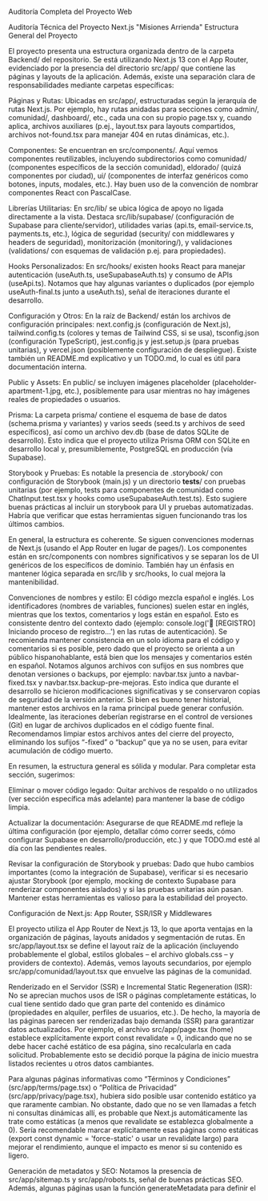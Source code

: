 Auditoría Completa del Proyecto Web

Auditoría Técnica del Proyecto Next.js "Misiones Arrienda"
Estructura General del Proyecto

El proyecto presenta una estructura organizada dentro de la carpeta Backend/ del repositorio. Se está utilizando Next.js 13 con el App Router, evidenciado por la presencia del directorio src/app/ que contiene las páginas y layouts de la aplicación. Además, existe una separación clara de responsabilidades mediante carpetas específicas:

Páginas y Rutas: Ubicadas en src/app/, estructuradas según la jerarquía de rutas Next.js. Por ejemplo, hay rutas anidadas para secciones como admin/, comunidad/, dashboard/, etc., cada una con su propio page.tsx y, cuando aplica, archivos auxiliares (p.ej., layout.tsx para layouts compartidos, archivos not-found.tsx para manejar 404 en rutas dinámicas, etc.).

Componentes: Se encuentran en src/components/. Aquí vemos componentes reutilizables, incluyendo subdirectorios como comunidad/ (componentes específicos de la sección comunidad), eldorado/ (quizá componentes por ciudad), ui/ (componentes de interfaz genéricos como botones, inputs, modales, etc.). Hay buen uso de la convención de nombrar componentes React con PascalCase.

Librerías Utilitarias: En src/lib/ se ubica lógica de apoyo no ligada directamente a la vista. Destaca src/lib/supabase/ (configuración de Supabase para cliente/servidor), utilidades varias (api.ts, email-service.ts, payments.ts, etc.), lógica de seguridad (security/ con middlewares y headers de seguridad), monitorización (monitoring/), y validaciones (validations/ con esquemas de validación p.ej. para propiedades).

Hooks Personalizados: En src/hooks/ existen hooks React para manejar autenticación (useAuth.ts, useSupabaseAuth.ts) y consumo de APIs (useApi.ts). Notamos que hay algunas variantes o duplicados (por ejemplo useAuth-final.ts junto a useAuth.ts), señal de iteraciones durante el desarrollo.

Configuración y Otros: En la raíz de Backend/ están los archivos de configuración principales: next.config.js (configuración de Next.js), tailwind.config.ts (colores y temas de Tailwind CSS, si se usa), tsconfig.json (configuración TypeScript), jest.config.js y jest.setup.js (para pruebas unitarias), y vercel.json (posiblemente configuración de despliegue). Existe también un README.md explicativo y un TODO.md, lo cual es útil para documentación interna.

Public y Assets: En public/ se incluyen imágenes placeholder (placeholder-apartment-1.jpg, etc.), posiblemente para usar mientras no hay imágenes reales de propiedades o usuarios.

Prisma: La carpeta prisma/ contiene el esquema de base de datos (schema.prisma y variantes) y varios seeds (seed.ts y archivos de seed específicos), así como un archivo dev.db (base de datos SQLite de desarrollo). Esto indica que el proyecto utiliza Prisma ORM con SQLite en desarrollo local y, presumiblemente, PostgreSQL en producción (vía Supabase).

Storybook y Pruebas: Es notable la presencia de .storybook/ con configuración de Storybook (main.js) y un directorio __tests__/ con pruebas unitarias (por ejemplo, tests para componentes de comunidad como ChatInput.test.tsx y hooks como useSupabaseAuth.test.ts). Esto sugiere buenas prácticas al incluir un storybook para UI y pruebas automatizadas. Habría que verificar que estas herramientas siguen funcionando tras los últimos cambios.

En general, la estructura es coherente. Se siguen convenciones modernas de Next.js (usando el App Router en lugar de pages/). Los componentes están en src/components con nombres significativos y se separan los de UI genéricos de los específicos de dominio. También hay un énfasis en mantener lógica separada en src/lib y src/hooks, lo cual mejora la mantenibilidad.

 

Convenciones de nombres y estilo: El código mezcla español e inglés. Los identificadores (nombres de variables, funciones) suelen estar en inglés, mientras que los textos, comentarios y logs están en español. Esto es consistente dentro del contexto dado (ejemplo: console.log('🚀 [REGISTRO] Iniciando proceso de registro...') en las rutas de autenticación). Se recomienda mantener consistencia en un solo idioma para el código y comentarios si es posible, pero dado que el proyecto se orienta a un público hispanohablante, está bien que los mensajes y comentarios estén en español.
Notamos algunos archivos con sufijos en sus nombres que denotan versiones o backups, por ejemplo: navbar.tsx junto a navbar-fixed.tsx y navbar.tsx.backup-pre-mejoras. Esto indica que durante el desarrollo se hicieron modificaciones significativas y se conservaron copias de seguridad de la versión anterior. Si bien es bueno tener historial, mantener estos archivos en la rama principal puede generar confusión. Idealmente, las iteraciones deberían registrarse en el control de versiones (Git) en lugar de archivos duplicados en el código fuente final. Recomendamos limpiar estos archivos antes del cierre del proyecto, eliminando los sufijos “-fixed” o “backup” que ya no se usen, para evitar acumulación de código muerto.

 

En resumen, la estructura general es sólida y modular. Para completar esta sección, sugerimos:

Eliminar o mover código legado: Quitar archivos de respaldo o no utilizados (ver sección específica más adelante) para mantener la base de código limpia.

Actualizar la documentación: Asegurarse de que README.md refleje la última configuración (por ejemplo, detallar cómo correr seeds, cómo configurar Supabase en desarrollo/producción, etc.) y que TODO.md esté al día con las pendientes reales.

Revisar la configuración de Storybook y pruebas: Dado que hubo cambios importantes (como la integración de Supabase), verificar si es necesario ajustar Storybook (por ejemplo, mocking de contexto Supabase para renderizar componentes aislados) y si las pruebas unitarias aún pasan. Mantener estas herramientas es valioso para la estabilidad del proyecto.

Configuración de Next.js: App Router, SSR/ISR y Middlewares

El proyecto utiliza el App Router de Next.js 13, lo que aporta ventajas en la organización de páginas, layouts anidados y segmentación de rutas. En src/app/layout.tsx se define el layout raíz de la aplicación (incluyendo probablemente el <head> global, estilos globales – el archivo globals.css – y providers de contexto). Además, vemos layouts secundarios, por ejemplo src/app/comunidad/layout.tsx que envuelve las páginas de la comunidad.

 

Renderizado en el Servidor (SSR) e Incremental Static Regeneration (ISR): No se aprecian muchos usos de ISR o páginas completamente estáticas, lo cual tiene sentido dado que gran parte del contenido es dinámico (propiedades en alquiler, perfiles de usuarios, etc.). De hecho, la mayoría de las páginas parecen ser renderizadas bajo demanda (SSR) para garantizar datos actualizados. Por ejemplo, el archivo src/app/page.tsx (home) establece explícitamente export const revalidate = 0, indicando que no se debe hacer caché estático de esa página, sino recalcularla en cada solicitud. Probablemente esto se decidió porque la página de inicio muestra listados recientes u otros datos cambiantes.

 

Para algunas páginas informativas como “Términos y Condiciones” (src/app/terms/page.tsx) o “Política de Privacidad” (src/app/privacy/page.tsx), hubiera sido posible usar contenido estático ya que raramente cambian. No obstante, dado que no se ven llamadas a fetch ni consultas dinámicas allí, es probable que Next.js automáticamente las trate como estáticas (a menos que revalidate se establezca globalmente a 0). Sería recomendable marcar explícitamente esas páginas como estáticas (export const dynamic = 'force-static' o usar un revalidate largo) para mejorar el rendimiento, aunque el impacto es menor si su contenido es ligero.

 

Generación de metadatos y SEO: Notamos la presencia de src/app/sitemap.ts y src/app/robots.ts, señal de buenas prácticas SEO. Además, algunas páginas usan la función generateMetadata para definir el <title> y <meta description> dinámicamente en base a datos. Por ejemplo, en la página de perfil de comunidad (src/app/comunidad/[id]/page.tsx) se llama a una función asíncrona que obtiene datos del perfil y luego compone un título con el nombre del usuario. Esto es positivo para SEO y experiencia del usuario. Solo asegurarse de manejar el caso donde los datos no existen (lo cual ya parece implementado con notFound() si el perfil no se halla, evitando un título incorrecto).

 

Middleware global: Existe un archivo src/middleware.ts configurado, lo que indica que Next.js está utilizando un Edge Middleware que corre en cada request. En este caso, por el código inspeccionado, este middleware se encarga principalmente de gestionar la sesión de Supabase y proteger rutas privadas. En pseudocódigo, realiza algo similar a:

const supabase = createServerClient(..., { cookies: ... });
const { data: { session } } = await supabase.auth.getSession();
if (no session && ruta protegida) {
    return NextResponse.redirect('/login');
}


y luego continúa la petición. La configuración de matcher en este middleware incluye todas las rutas excepto archivos estáticos, imágenes y favicon (así se aplica prácticamente a todas las páginas y API). Sin embargo, aquí se detectó un posible error: la lógica para determinar rutas públicas vs. protegidas incluye un array con '/' (slash raíz) como excepción, pero está usando pathname.startsWith(route). Dado que todas las rutas comienzan con '/', esta condición hace que isProtectedRoute sea siempre false, es decir, la protección no se aplicaría correctamente. Seguramente la intención era permitir el acceso sin autenticar a la página de inicio '/', a /login y /register, y bloquear otras rutas si no hay sesión. Se recomienda corregir esa sección, por ejemplo:

Remover '/' de la lista de excepciones y manejar la raíz aparte, o

Usar comparación exacta para '/' (p.ej. if(pathname === '/') trátalo como público),

O definir las rutas realmente públicas (quizás la página de propiedades también debería ser pública).

Actualmente, con el código tal cual, el middleware no estaría redirigiendo a login cuando debería. Esto es crítico de solucionar para que la seguridad funcione: sin sesión, no se debería poder acceder al dashboard, perfil, etc.

 

Por lo demás, el middleware de autenticación utiliza la integración oficial de Supabase para Next (utilizando createServerClient de @supabase/ssr) con manejo de cookies de acceso/refresh. Esto es bueno, ya que permite que las solicitudes SSR y las API routes conozcan el usuario autenticado a través de la cookie sb-access-token sin exponer tokens en el cliente.

 

Headers de seguridad y otras middlewares: Observamos en src/lib/security/ utilidades para cabeceras de seguridad (security-headers.ts), un posible rate limiter y un logger de auditoría de requests. Sin embargo, no vimos que esas funciones se integren en el middleware global actual. Podría ser parte de plan futuro añadir, por ejemplo, ciertas HTTP headers (CSP, X-Frame-Options, etc.) universalmente. Recomendamos evaluar su inclusión para fortalecer la seguridad en producción. Actualmente, Next.js por defecto ya envía algunas cabeceras seguras, pero personalizarlas podría mejorar (por ejemplo, asegurarse de habilitar Strict-Transport-Security, Content Security Policy apropiada, etc., si no se hace ya).

 

En resumen sobre Next.js:

La configuración NextConfig en next.config.js se ve mínima, principalmente definiendo los dominios permitidos para imágenes externas (Unsplash, placeholder.com y localhost para dev). Si en producción se servirán imágenes desde Supabase Storage u otro dominio, habrá que añadirlos ahí.

No se ven flags experimentales activados ni nada fuera de lo común en NextConfig.

El uso del App Router está bien encaminado, pero se debe pulir la lógica de protección de rutas en el middleware.

Aprovechar ISR para contenidos realmente estáticos podría ser una optimización menor, pero entendemos que la mayoría de páginas requieren SSR dado que dependen de datos de usuario o constantemente cambiantes.

Integración con Supabase (Cliente, Autenticación, RLS, Storage, Queries)

La integración con Supabase es uno de los aspectos centrales de este proyecto. En el código se aprecia un esfuerzo por utilizar las herramientas oficiales de Supabase para Next.js, logrando así autenticación, consultas y evenutos en tiempo real de forma relativamente sencilla. Veamos los puntos clave:

Configuración de Supabase: En src/lib/supabase/ existen módulos separados para configurar el cliente en distintos entornos:

browser.ts define createClient() usando createBrowserClient de @supabase/ssr. Este es el cliente que se usará en el navegador (por componentes cliente, hooks, etc.) y toma las claves públicas (NEXT_PUBLIC_SUPABASE_URL y ANON_KEY). Está configurado con persistSession: true y autoRefreshToken: true, lo que significa que en el navegador la sesión del usuario se almacenará (probablemente en localStorage) y se refrescará automáticamente el token de ser necesario. También se habilita detectSessionInUrl: true (importante para manejar el callback de OAuth o enlaces mágicos) y se agrega un header 'X-Client-Info': 'misiones-arrienda-web' para identificar las peticiones desde esta app.

server.ts define createServerSupabase() usando createServerClient de @supabase/ssr y la API de Next cookies(). Esto vincula la cookie de Supabase (sb-access-token y sb-refresh-token) con las peticiones del servidor, de modo que las acciones SSR o en API routes conozcan el usuario logueado vía esas cookies. Este patrón es exactamente el recomendado por Supabase para Next 13 App Router, y evita tener que pasar tokens manualmente al servidor.

También existen archivos supabaseClient.ts y supabaseServer.ts (directamente bajo src/lib/), los cuales parecen ser iteraciones anteriores de esta configuración. Por ejemplo, supabaseClient.ts simplemente hace createClient(url, anonKey) (sin contexto SSR) y está marcado con "use client". Esto sugiere que inicialmente se usaba ese approach más básico para el cliente en React, pero ahora con la incorporación de @supabase/ssr es probable que supabaseClient.ts quede obsoleto. De hecho, convendría eliminarlo para no confundir (y asegurarse de que todas las importaciones apunten al nuevo método). Similar con supabaseServer.ts, que hace algo parecido a createServerSupabase pero con una implementación ligeramente diferente (posiblemente pre actualizaciones del SDK SSR).

Sugerencia: Asegurar que en todo el código se utiliza de forma consistente la nueva forma (importar desde '@/lib/supabase/browser' o '@/lib/supabase/server') y no quedan referencias a los módulos viejos. Un grep rápido mostró que en algunos archivos aún se hace import { createClient } from '@/lib/supabase/server' esperando obtener el cliente servidor. Podría ser necesario ajustar esas importaciones según cómo se exportan las funciones nuevas (por ejemplo, exportar createServerSupabase también con el nombre createClient para compatibilidad).

Autenticación de Usuarios: La app implementa registro, login y verificación de usuarios utilizando Supabase Auth:

En /api/auth/register vemos que hay varias implementaciones guardadas. La versión final parece ser route.ts o route-supabase-fixed.ts. En esta última se realiza:

Validación de campos (nombre, email, teléfono, etc. con mensajes claros en español ante errores de formato o faltantes).

Uso de la Service Role key de Supabase (SUPABASE_SERVICE_ROLE_KEY, almacenada en variable de entorno sólo en servidor) para inicializar un cliente admin: createClient(supabaseUrl, supabaseServiceKey). Con este cliente de alto nivel:

Se llama a supabase.auth.admin.createUser({...}) proporcionando email, password y algunos user_metadata (nombre, teléfono, tipo de usuario, etc.). Esto crea el usuario directamente en el sistema de autenticación de Supabase. Para desarrollo, están pasando email_confirm: true (lo que auto-confirma el correo del usuario recién creado). En producción, probablemente quieran que Supabase envíe un correo de confirmación o verificar el flujo de confirmación manualmente. Nota: Auto-confirmar facilita las pruebas pero para producción debería considerarse desactivar y obligar la verificación de email por seguridad.

Si la creación del usuario auth es exitosa, obtienen el user.id generado (un UUID de Supabase).

Luego, insertan un registro en la tabla pública users con los datos del perfil del usuario (name, email, phone, ...). Aquí usan nuevamente el cliente admin (bypass de RLS) para hacer supabase.from('users').insert([...]).single(). Al insertar, incluyen campos como user_type, company_name, etc., adaptando según si es inmobiliaria o dueño directo. Esta tabla users es su tabla de perfil extendido, distinta de la tabla interna de Supabase Auth. Más adelante analizaremos la relación entre ambas.

Finalmente, devuelve la respuesta apropiada. Si hubo algún error en cualquiera de los pasos, responden con mensajes JSON descriptivos y el status HTTP adecuado (400 para validaciones, 500 si falla la DB, etc.). Tienen una función handleApiError centralizada (en route.ts principal de register) para formatear errores comunes, por ejemplo, detectan 'permission denied' para sugerir que las políticas RLS pueden no estar bien configuradas. Esto es muy útil para depuración, aunque esos detalles quizás no deberían propagarse al cliente final en producción (son más bien mensajes para el desarrollador). En cualquier caso, denota que consideraron las RLS: un error "permission denied" normalmente ocurre si la tabla tiene Row Level Security activo y no se ha autorizado la acción para el usuario o incluso para el Service Role (lo cual podría ser por falta de la claim adecuada, etc.).

Para login, en /api/auth/login, esperamos una lógica inversa: probablemente use supabase.auth.signInWithPassword u obtenga un JWT. Dado que el cliente web también podría manejar login via la librería de Supabase (hay un hook useSupabaseAuth), es posible que hayan optado por hacer login directamente en el cliente y no a través de una API route. Habría que confirmar: la presencia de useAuth hook sugiere que al montar la app en el cliente ya se ocupa de mantener la sesión, pero ¿dónde ocurre el login? Es posible que la página de login (src/app/login/page.tsx) use un formulario que llame a supabaseClient.auth.signInWithPassword({ email, password }) directamente. Si no, buscar /api/auth/login/route.ts muestra que existe dicha ruta, que muy posiblemente tome email/password del request y use supabase.auth.signInWithPassword del lado servidor (aunque eso devuelve un token que habría que mandar al cliente… por simplicidad probablemente se hace en client). Recomendación: unificar la forma de login; usar la estrategia de Supabase (ya tienen el cookie-based auth implementado, se puede hacer login client-side y la cookie se setea mediante el middleware Next+Supabase, evitando exponer la clave de servicio).

Verificación de correo: Vemos rutas /api/auth/verify y también páginas como /auth/confirm. Esto sugiere que implementaron algún mecanismo para verificar usuarios o confirmar la cuenta. Podría ser para manejo de enlaces mágicos o invitaciones. Si se usó email_confirm: true en dev, tal vez en prod email_confirm será false y Supabase enviará emails de confirmación a través de su sistema. En tal caso, al usuario hacer clic en el enlace de confirmación, Supabase redirige a una URL de callback. La página /auth/callback/route.ts podría manejar eso (posiblemente intercambiando el access_token de la URL por la cookie, usando SupabaseAuthHelpers). Sería bueno probar ese flujo o documentarlo para el cierre del proyecto, asegurando que el dominio de callback esté configurado en Supabase Auth.

Uso de RLS (Row Level Security): Supabase permite restringir qué datos puede ver cada usuario. El proyecto hace uso de RLS en al menos la tabla profiles según el esquema (tras crear la tabla en SQL, hay un ALTER TABLE ... ENABLE RLS). En la migración SQL inicial se notaba referencia a RLS en public.profiles. La tabla users (que parece ser su principal tabla de usuarios) seguramente también tenga RLS activado, dado que están muy conscientes de ello. Es fundamental verificar que las políticas RLS estén correctamente definidas para:

Tabla de users: que un usuario autenticado solo pueda seleccionar su propio registro y quizás actualizar ciertos campos del mismo (avatar, bio, etc.), mientras que otros campos (ej: verified, rating) podrían solo ser modificables por administradores o mediante procesos internos.

Tabla de properties: según la lógica del proyecto, es posible que un usuario autenticado pueda crear propiedades (inserción), pero solo ver todas las que estén en estado AVAILABLE. Conviene una política que permita a cualquier usuario (incluso no autenticado si se quiere listar propiedades públicamente) leer propiedades con status AVAILABLE = true, pero restringir la modificación a propietarios o admins. Dado que en el código, para obtener propiedades usan el cliente supabase con user token (no el service), si RLS impide leer propiedades, caerán al fallback de datos mock. En producción real, queremos que el usuario sí pueda leer propiedades disponibles. Entonces, hay que asegurarse de habilitar esa política (o considerar abrir la lectura de propiedades a anon si no es información sensible).

Otras tablas: favorites, inquiries, comunidad (perfiles de comunidad, mensajes, etc.). Cada una debería tener sus políticas (e.g., cada usuario ve sus favoritos, o en comunidad puede ver perfiles pero no editar otros). Dado que esta es una auditoría técnica, recomendamos elaborar un repaso de las políticas RLS en Supabase como parte de la verificación final. Una mala configuración RLS puede resultar en errores 403 (permission denied) inesperados o, peor, datos expuestos indebidamente.

Consultas de Supabase (lectura y escritura): El proyecto utiliza dos enfoques:

Llamadas desde el servidor (API routes): Muchas funcionalidades (favoritos, propiedades, matches de comunidad, etc.) están implementadas en archivos dentro de src/app/api/*. Por ejemplo, src/app/api/properties/route.ts maneja la creación de una propiedad nueva en el método POST. En este archivo se ve un patrón:

Crea un cliente supabase de servidor: const supabase = createClient(); (importado desde lib/supabase/server).

Intenta ejecutar la inserción en la tabla Property con los datos provistos. Si ocurre un error de permisos (RLS), caerá al catch y retornará error.

Mock Data: Notablemente, en este mismo archivo incluyen un arreglo mockProperties con propiedades de ejemplo y lógica para usar datos falsos si Supabase falla. Esto se implementó para desarrollo, de modo que si no hay conexión o las políticas RLS rechazan la lectura, al menos la aplicación front-end puede mostrar algo (y no crashear). En la respuesta JSON incluyen incluso un campo meta.dataSource indicando si los datos vienen de Supabase o de mock. Antes de producción, estos mocks deben eliminarse o deshabilitarse. En producción querríamos que un fallo en la consulta devuelva un error claro, o implementar un manejo distinto. Mantener datos de ejemplo podría llevar a incongruencias (por ejemplo, mostrar propiedades que en realidad no existen). Los comentarios en el código mismo indican que esto "se puede remover en producción", así que está identificado por el equipo.

Este patrón de fallback se repite en algunas APIs. Recomendación: eliminarlo y en su lugar, manejar errores adecuadamente (quizá mostrar un mensaje "No se pudieron cargar los datos" en la UI, en lugar de datos ficticios).

En cuanto a las consultas de lectura, un ejemplo es la ruta GET de propiedades (/api/properties sin [id]). Allí construyen un query supabase con filtros según query params (ciudad, precio, etc.), contando resultados para paginación. Esto está muy bien, hace uso de la capacidad de filtrado del SDK de Supabase (métodos .eq(), .ilike(), .range() para paginar resultados, etc.). Mientras no haya un error, supabase.from('Property').select('*', {count: 'exact'}) devolverá data y count. Si hay error, se hace console.warn y se pone useSupabase = false para usar los mocks.

Performance: Podría considerarse la opción de mover algunas de estas consultas directamente a componentes servidor (React Server Components) en lugar de hacer fetch al propio API interno. Por ejemplo, en vez de fetch('/api/comunidad/profiles/{id}') dentro de una página, se podría llamar al cliente supabase desde el componente servidor y obtener los datos directamente. Esto evitaría la doble pasada (Next SSR llamándose a sí mismo vía HTTP). Sin embargo, hacerlo de la manera actual (vía API routes) también está bien y brinda una separación clara entre la API y la interfaz. Simplemente cabe señalar que hay un ligero costo de rendimiento al auto-consumir la API en SSR. Es una decisión de arquitectura más que un error.

Llamadas desde el cliente (hooks): Existe el hook useSupabaseAuth (y useAuth) que en el cliente obtiene la sesión actual y luego consulta la tabla users para traer los datos completos del perfil. En useSupabaseAuth.ts, después de obtener el session (usuario logueado) vía supabase.auth.getSession(), llaman a fetchUserProfile(session.user.id) el cual hace:

const { data, error } = await supabase.from('users').select(`
     id, name, email, phone, avatar, bio, occupation, age, user_type, company_name, ...
`).eq('id', userId).single();


Esto trae los campos extendidos de la tabla users para el usuario actualmente autenticado. Importante: aquí se asume que la RLS de users permite a este usuario seleccionar su propio registro (por id). Debe existir una política del estilo USING ( id = auth.uid() ) y lo mismo para SELECT. Dado que en el seed los IDs de users fueron generados con cuid(), es probable que al migrar a Supabase, ahora los IDs coincidan con los de auth.users (ya que en el registro usaron el ID devuelto por createUser). De hecho, convendría asegurar que el campo id de users se rellena con el mismo UUID que el de autenticación, para poder hacer coincidir.
A juzgar por la migración SQL, la tabla profiles se relacionaba con auth.users(id). Pero aquí están usando tabla users separada, no profiles. Es posible que la tabla profiles inicial (con avatar_url y full_name) haya sido reemplazada totalmente por la tabla users más completa. En ese caso, la tabla profiles podría ser redundante. Sugerencia: Confirmar qué enfoque se usará:

Opción A: Usar la tabla users (con muchos campos) enlazada manualmente a la auth. En este caso podría eliminar profiles para no duplicar.

Opción B: Usar la tabla profiles enlazada automáticamente (clave foránea a auth.users) y quizá ampliarla con más campos necesarios. En ese caso, la tabla users personalizada no haría falta.
Actualmente parece que optaron por la tabla users personalizada (dado que todo el código se refiere a ella). No hay referencias a profiles en la lógica de aplicación, salvo en utilidades de prueba de conexión. Por tanto, seguramente se eliminará profiles en favor de users. Esto está bien, solo recordar añadir en Supabase una relación o al menos una política RLS adecuada para users.

Storage de Supabase (almacenamiento de archivos): Sorprendentemente, no se encontró uso explícito de Supabase Storage en el código. Para las imágenes de propiedades y los avatares de usuario, la implementación actual las maneja así:

En el formulario de publicar propiedad, el componente <ImageUpload /> convierte las imágenes seleccionadas a Base64 (Data URL) y las almacena en el estado (lista de strings). Luego, al enviar el formulario, esas strings base64 se mandan al backend en el JSON. La propiedad images en el modelo Property está definida como String que contendrá un JSON de URLs (en este caso serían data URIs base64). Esto funciona, pero no es escalable ni eficiente. Incluir imágenes potencialmente grandes en la base de datos aumentará enormemente su tamaño y el tráfico (cada consulta de una propiedad traerá cadenas base64 muy pesadas). Además, los navegadores tienen límites de memoria y rendimiento al manejar strings tan grandes.

Lo ideal sería usar Supabase Storage u otro servicio para almacenar las imágenes y solo guardar las URLs públicas en la base de datos. Supabase Storage permite subir fácilmente desde el frontend con el SDK (requiere configurar las reglas de acceso) o desde el backend con la service key. Una estrategia conveniente: al crear una propiedad, subir las imágenes a un bucket (p.ej. properties/{propertyId}/{imagenN}.png) y guardar esas URLs (o paths) en la tabla. Esto podría hacerse en la API route de creación de propiedad (recibiendo las base64, decodificando y subiendo) o mejor aún, directamente desde el cliente antes de enviar (para no saturar la API). Dado el tiempo, quizá quedó pendiente implementar esto. Recomendación prioritaria: Integrar Supabase Storage para fotos de propiedades (y también para avatar de perfil si se permitirá cambiarlo en el futuro), reemplazando el uso de base64. Esto mejorará rendimiento y consumo.

Mientras tanto, si se mantiene el enfoque actual para una primera versión, al menos limitar estrictamente el tamaño y número de imágenes es importante. Ya lo hacen: maxImages depende del plan (3 para básico, hasta 20 para full) y maxSizeMB=5 por imagen. 20 imágenes de ~5MB cada una en base64 podrían ser ~133MB de datos en un solo request, lo cual es muy alto. Es poco probable que un usuario normal suba tanto, pero con un plan full podría intentar muchos. Habría que evaluar reducir ese límite o segmentar la subida.

Respecto a avatars de usuario: El modelo User tiene campo avatar (probablemente URL a imagen). No vimos funcionalidad de subida de avatar en la interfaz, así que puede que por ahora se asignen valores por defecto (en seeds hay rutas tipo /users/carlos-mendoza.jpg, quizás imágenes estáticas). Sería bueno permitir que el usuario cargue su avatar. De nuevo, eso implicaría Storage, o en su defecto incorporarlo a ImageUpload. Por consistencia, mejor usar Supabase Storage con un bucket de "avatars".

Funciones Edge de Supabase: Notamos la carpeta supabase/functions/ con dos funciones: process-payment y send-inquiry-email. Esto indica que la aplicación aprovecha Cloud Functions (Functions Edge) de Supabase para lógica del lado del servidor que no corre en Next. Por ejemplo:

process-payment: probablemente se configure como webhook de MercadoPago; al recibir una notificación de pago, esta función actualiza el estado del pago en la base (tabla Payment, Subscription, etc.).

send-inquiry-email: quizás se dispara cuando se crea un Inquiry para enviar un correo al propietario o a quien corresponda.

Es muy bueno ver esta integración, pues descarga trabajo del servidor Next (que quizá corre en Vercel) y lo lleva al entorno serverless de Supabase, optimizado para interactuar con la base de datos de manera muy rápida y segura (tiene la service key por defecto allí). Solo asegurarse de desplegar estas funciones mediante la CLI de Supabase y probar que funcionen como esperado. Para la auditoría, conviene revisar las reglas de llamada: por ejemplo, send-inquiry-email probablemente esté invocada desde un trigger SQL o desde el código (no encontré inmediatamente la llamada, quizás un trigger en la tabla de inquiries la llama). Revisar que tales triggers existan en la base de datos final.

En conclusión sobre Supabase:

Integración global bien lograda: se utiliza el SDK tanto en cliente como servidor adecuadamente, con manejo de sesión unificado. Esto ofrece una experiencia de login consistente (cookies + JWT) y simplifica el uso de RLS.

Autenticación: Se delega a Supabase Auth, lo que brinda robustez (hash seguro de contraseñas, opciones de OAuth si se requiriera en el futuro, etc.). Solo cuidar no duplicar información sensible: actualmente la tabla users tiene un campo password (hashed con bcrypt en los seeds). Si se migró a Supabase Auth, ese campo local ya no se debe usar para validar login. Sería recomendable remover el campo password de la tabla users para evitar confusiones y potencial riesgo (aunque está hash, mantener hashes sin usar no tiene sentido y podría quedar desactualizado respecto a auth).

RLS: Se debe confirmar y probar que cada consulta/operación que se hace con el cliente “regular” (no admin) efectivamente tiene las políticas necesarias. La auditoría de código sugiere que los desarrolladores tenían esto en mente (por los mensajes de error y uso de service key solo cuando es necesario, ej: administración). Un punto débil encontrado es que en la API de administración de usuarios (/api/admin/delete-user por ejemplo), se verifica el token del usuario actual y se obtiene con supabaseClient.auth.getUser(token) para asegurarse que está logueado, pero no se comprueba explícitamente que sea admin. Debería haber algún chequeo de rol/admin. Quizá su idea es que solo los administradores conozcan o puedan acceder a esas rutas, pero sería mejor:

Tener en la tabla de usuarios un campo role o isAdmin, y verificarlo antes de proceder a eliminar u obtener estadísticas confidenciales.

Alternativamente, usar RLS: podrían marcar ciertas filas o tablas solo accesibles a ciertos usuarios (pero para eliminar un usuario, realmente necesitas admin).

Dado que usan la Service Key para las operaciones admin, un usuario malicioso no podría efectuar la eliminación llamando al endpoint sin la cookie válida, pero un usuario común logueado sí podría intentar llamarlo y le funcionaría porque no hay bloqueo lógico. Esto es un riesgo de seguridad: implementar un control de autorización adicional en esas rutas admin es muy necesario.

Storage: Integrarlo es una de las mayores recomendaciones para la fase final, tanto por desempeño como por costo (almacenar imágenes en DB Postgres es más caro y menos eficiente que en storage S3-like de Supabase).

Limpieza de llaves: Asegurarse de que la URL y claves de Supabase en .env sean las de producción al desplegar, y que ninguna clave sensible (Service Role) se filtra al cliente. En el código auditado, la Service Key nunca se usa en el bundle del cliente (solo en server via process.env.SUPABASE_SERVICE_ROLE_KEY, lo cual es correcto). Las claves públicas (URL y anon) se exponen pero eso es intencional (necesarias para el SDK en cliente, y no comprometen la seguridad gracias a RLS). Por lo tanto, la configuración de credenciales se maneja bien.

Esquema de Prisma y Base de Datos (Relación con Supabase)

El proyecto utiliza Prisma ORM para definir y manipular el esquema de base de datos. El uso de Prisma ofrece una forma cómoda de trabajar en desarrollo local (con SQLite) y potencialmente sincronizar con la base de datos de Supabase (PostgreSQL) en producción. Veamos hallazgos y recomendaciones respecto al esquema:

Definición del Esquema: En prisma/schema.prisma se definen numerosos modelos que cubren la lógica de negocio:

Modelos principales: User, Property, Inquiry (consulta de potencial inquilino), Favorite, UserProfile (posiblemente perfil para comunidad), UserReview, RentalHistory, Payment, Subscription, etc. Es un modelo bastante completo para un sistema inmobiliario con funcionalidades adicionales (historial de alquileres, reseñas, pagos y suscripciones para planes).

Varios campos utilizan convenciones similares a Supabase:

IDs de tipo String @id @default(cuid()) (en lugar de UUID nativo). En local con SQLite, cuid() genera un id único. En producción, sin embargo, Supabase asigna su propio UUID para la tabla auth.users. Ahí hay un punto:

En User model definieron id así, pero idealmente en Supabase debería ser UUID default uuid_generate_v4() o similar. Quizás optaron por mantener cuid() para no complicarse y manualmente asignar el UUID devuelto por Supabase Auth (lo cual hicieron en el registro).

Una mejora podría ser cambiar el tipo de id de User a String @id @default(uuid()) @db.Uuid en el esquema Prisma para reflejar que en Postgres es un UUID real. Pero esto solo es posible si se abandona SQLite (pues SQLite no tiene uuid nativo). Esta dualidad SQLite/Postgres dificulta un poco las definiciones.

Dado que planean usar Supabase, sugerimos ya pasar a definir los tipos acorde a Postgres y quizás dejar de usar SQLite para nuevas migraciones (pasar a un entorno de desarrollo conectado a una base de datos Postgres local o la de Supabase directamente con un esquema de prueba).

Mapeo de nombres: Observamos que algunos campos en Prisma se definieron en camelCase pero se mapean a snake_case en la base de datos (mediante @map). Por ejemplo, en el modelo Profile original: full_name String? @map("full_name"). En el modelo User vimos campos como userType, companyName sin @map explícito, lo que significa que en la DB se llamarían exactamente así (con mayúsculas si no se pone quotes, PostgreSQL lo haría lowercase automáticamente, resultando en usertype en minúsculas, lo cual no coincide con la select que hacen en supabase .select('user_type')). Es probable que en alguna migración aplicaran @map pero el archivo schema.prisma no lo muestra. Los desarrolladores crearon varias versiones del schema, posiblemente experimentando con denominaciones alternativas.

Recomendación: Unificar el estilo de nombres de columnas en la base de datos. Lo más estándar en SQL es snake_case minúsculas. Usar @@map para tablas y @map para campos en Prisma puede lograr esto sin cambiar el naming en el modelo. Asegurarse que el modelo User en la base final tenga columnas con nombres esperados: p.ej., user_type, company_name en lugar de Prisma generar userType (que en Postgres se transformaría a usertype all lowercase, rompiendo la convención y complicando queries directas). Dado que en su código sí consultan 'user_type', parece que la tabla resultante tiene ese nombre correcto. Quizás se hizo manualmente o con un migration no reflejado en schema.prisma.

Relaciones con Supabase Auth: La tabla Profile (modelo Profile en Prisma) estaba pensada para extender la info del usuario de Supabase (id igual al de auth.users). De hecho, en la migración SQL se ve:

CREATE TABLE public.profiles (
  id uuid PRIMARY KEY REFERENCES auth.users(id) ON DELETE CASCADE,
  full_name text,
  avatar_url text,
  ...
);
ALTER TABLE public.profiles ENABLE RLS;


Sin embargo, luego definieron modelo User separado con su propio id. Aquí hay un conflicto: ¿Están usando ambas? Posiblemente no:

Si se sigue el nuevo enfoque (tabla users propia), la tabla profiles podría no estarse utilizando. Tal vez la crearon al inicio (inspirados en la documentación de Supabase) pero luego decidieron manejar todo en users para más flexibilidad.

Sugerencia: Eliminar la tabla profiles si no se va a usar, para evitar duplicación. Alternativamente, usar profiles solo para vincular a auth y quitar el id de users (fusionando ambos conceptos). Dado que la lógica ya se implementó con users, probablemente mantener users es más fácil.

En el seed, crean usuarios en la tabla Prisma user (minúscula en código). Esos usuarios seeded no existen en Supabase Auth (porque se insertaron en SQLite dev). Esto está bien para pruebas locales, pero no debe usarse en producción. Habría que re-seed de forma diferente en Supabase: por ejemplo, mediante la función admin de supabase seeding, o manualmente crear usuarios de prueba con correos reales. En la fase de cierre, asegurarse de limpiar la base de datos de desarrollo vs producción.

Migraciones y consistencia: Solo se observó una migración (bootstrap). Es posible que durante el desarrollo tardío se usara prisma db push para ajustar cosas sin generar migraciones, o simplemente se editaron seeds. Antes de cerrar proyecto, es importante:

Revisar que el esquema Prisma esté sincronizado con la base de datos de Supabase. Ejecutar prisma migrate deploy en la base de Supabase con la migración generada podría fallar si difiere de la real. Si la base de Supabase ya tiene tablas creadas manualmente o vía otra fuente, quizás convenga generar una nueva migración que refleje exactamente esos cambios (por ejemplo, la tabla users tal como esté en Supabase).

En el archivo .env.example se provee DATABASE_URL de Supabase. Esto sugiere que eventualmente se planea apuntar Prisma directamente a Supabase. Hacerlo facilitará la consistencia (pudiendo correr seeds o consultas debug directamente). No obstante, hay que tener cuidado: al usar Supabase con Prisma, la tabla auth.users no puede ser manejada por Prisma (ya que es administrada por Supabase Auth). Cualquier modelo Prisma que intente crear o conectar con esa tabla podría ser conflictivo. Por eso, evitar modelar auth.users en Prisma; mejor usar supabase JS para esas operaciones (como ya se hace).

Consistencia de datos: Como se mencionó, actualmente coexisten dos representaciones del usuario: la de Supabase Auth y la de la tabla users propia. Es fundamental mantenerlas sincronizadas:

En registro, lo hacen: crean en auth y luego insertan en users con el mismo ID.

¿Qué pasa al borrar un usuario? Si se elimina de auth.users, idealmente con ON DELETE CASCADE en profiles estaba resuelto. Pero para users, si no hay una foreign key, podrían quedar huérfanos. Sería bueno en Supabase DB definir FOREIGN KEY (id) REFERENCES auth.users (id) ON DELETE CASCADE en users también, para que si se borra un usuario desde el panel de Supabase o vía API admin, su registro en users desaparezca automáticamente. Esto previene inconsistencias.

Operaciones como cambiar email, teléfono, etc.: Si el usuario actualiza su perfil, ¿debería afectar al registro de auth? Supabase Auth solo almacena email, teléfono (si se usa phone login) y contraseña. Si quisieran permitir cambio de email, tendrían que usar supabase.auth.updateUser y actualizar la tabla users. No vi código de actualización de perfil implementado aún, pero al tener /api/users/profile/route.ts es probable que exista para GET y PUT. Revisando por encima, la versión route.ts de /api/users/profile parece manejar tanto obtener el perfil (GET) como actualizarlo (quizá PATCH/PUT). En route-fixed.ts había lógica de mapeo de campos front a back (camelCase a snake_case), indicando que se soporta actualización parcial. Esto está bien, pero recordar sincronizar email si se cambia (posiblemente no permiten cambiar email desde la app, que es lo más sencillo: mantener email como identificador inmutable, a menos que implementen flujo con re-verificación).

Desempeño de consultas: La base de datos tiene índices definidos en varias tablas según el prisma schema (por ejemplo índices en Property por ciudad, precio, tipo, etc., y en Payment por status, etc.). Esto es positivo, ayudará en los filtros. Vale la pena verificar en Supabase (que provee herramientas de análisis) si las consultas frecuentes están usando esos índices apropiadamente. Por ejemplo, filtrar propiedades por ciudad con un ilike %ciudad% no aprovechará índice por cómo funciona ilike con wildcards al inicio; tal vez convenga indexar trigramas o usar full text search para mejorar búsqueda por ciudad, pero eso sería una optimización futura si se requiere.

Datos innecesarios: Como ya se mencionó, el campo User.password en Prisma (y por tanto en la tabla users) quedó obsoleto tras adoptar Supabase Auth. En seeds le ponían un hash dummy, pero en producción no tendrá sentido. Guardar contraseñas en dos sitios distintos podría llevar a confusión o problemas de seguridad. Mejor eliminar ese campo o dejarlo nulo siempre. También, revisar si todos los modelos y campos serán utilizados. Había modelos como PaymentAnalytics, PaymentMethod que quizá aún no se explotan en la lógica de la app (no vimos interfaz para método de pago guardado, por ejemplo). Si no se van a usar en esta fase, no es obligatorio quitarlos, pero conviene asegurar que su presencia no genere migraciones o queries innecesarias. Pueden permanecer para futuro sin problema, solo mantener consistencia.

Resumen y acciones sobre base de datos:

Unificar la fuente de verdad de usuarios (mantener users + Supabase Auth sincronizados).

Limpiar esquemas no usados: seguramente descartar schema-alternative.prisma y schema-inmobiliarias.prisma si no se usan. Parece que esos eran experimentos con SQLite simplificado y se quedaron en el repo. Antes de cerrar, removerlos para evitar confusión.

Aplicar migraciones finales en Supabase para que la estructura coincida con Prisma y viceversa. Hacer pruebas integrales luego de migrar.

Verificar y documentar las políticas RLS en Supabase para cada tabla, ya que Prisma no las maneja y son parte vital de la seguridad.

Remover campo password de la tabla de usuarios en Supabase (o al menos no usarlo nunca) para evitar malas prácticas de seguridad.

Añadir cualquier foreign key o constraint necesaria (p.ej. users.id -> auth.users.id como se mencionó).

Poblar datos iniciales en Supabase (más allá del seed local). Quizá convenga migrar algunos datos de seed (como usuarios de prueba, propiedades de ejemplo) a la instancia de Supabase para demostración, pero teniendo cuidado de no dejar credenciales reales expuestas.

Revisión de Código: Errores Potenciales y Prácticas Inseguras

En este apartado se destacan hallazgos en la base de código que podrían generar errores en tiempo de ejecución o implicar riesgos de seguridad, así como patrones de código que sería beneficioso mejorar.

Middleware de autenticación (bug de protección): Como se mencionó anteriormente, hay una falla lógica en src/middleware.ts que impide que rutas que deberían ser privadas estén realmente protegidas. Esto permitiría que usuarios no autenticados accedan a secciones como el dashboard o perfiles, lo cual contradice la intención. Es un error crítico a resolver. La corrección es pequeña (ajustar la condición de isProtectedRoute) pero fundamental. Después de arreglarlo, conviene probar manualmente: acceder sin login a /dashboard debería redirigir a /login; acceder a /login con sesión activa tal vez se redirige a home (eso podría implementarse también, para mejor UX).

Falta de verificación de rol admin: Las rutas bajo /api/admin/* utilizan la Service Key de Supabase para efectuar acciones privilegiadas (borrar usuarios, leer estadísticas completas). Esto es válido ya que la Service Key ignora RLS y puede hacerlo todo. Pero actualmente no hay una verificación de que el solicitante efectivamente sea un administrador. Cualquier usuario logueado podría llamar esas APIs (por ejemplo vía fetch en la consola) y realizar la acción. Es imprescindible introducir un chequeo, por ejemplo:

Añadir un campo role o isAdmin en la tabla de usuarios, y en el middleware o en cada handler admin validar if(user.role !== 'admin') return 403.

O mantener una lista de emails autorizados (no ideal a largo plazo).

Supabase Auth soporta un concepto de App Metadata donde se podría establecer un claim is_admin: true y luego en RLS hacer uso de auth.jwt() para validar. Pero eso agrega complejidad. Tal vez más sencillo: al autenticar, establecer en la sesión alguna marca.

Dado el tiempo, probablemente bastaría con la solución de campo en tabla users. Incluso si no se añadió originalmente, podría agregarse ahora y marcar manualmente el usuario admin.

Sin esta restricción, se corre un riesgo de seguridad mayor: un usuario malintencionado con token podría, por ejemplo, eliminar otros usuarios o acceder a datos sensibles.

Exposición de información sensible en respuestas de error: Algunas respuestas de error en la API incluyen detalles pensados para depuración (por ejemplo, en handleApiError devuelven details: error.message incluso para errores internos). Si bien es cómodo durante el desarrollo, en producción podría filtrar información innecesaria. Por ejemplo, un error de conexión a DB podría exponer en el mensaje algo del string de conexión. Sugiero que en entorno de producción se reduzca la verbosidad de estos errores (quizá loguearlos internamente pero retornar mensajes genéricos al cliente). Esto se puede lograr manteniendo esa función de manejo de errores pero con un flag según NODE_ENV.

Uso intensivo de Base64 en imágenes: Como ya discutido, manejar imágenes en Base64 en el frontend/DB es una práctica subóptima. Impacta rendimiento (más memoria y CPU en cliente al codificar/decodificar, tamaño de payloads enorme) y experiencia (posible lentitud al cargar vistas con muchas imágenes base64). A corto plazo, si no se implementa Storage inmediatamente, se podría mitigar reduciendo la resolución de las imágenes antes de convertirlas a base64 para al menos hacerlas más livianas. JavaScript puede hacerlo creando un canvas temporal y escalando, pero es trabajo adicional. Lo mencionado antes de integrar almacenamiento es la verdadera solución recomendable.

Carga de datos en componentes: Se identificaron algunos componentes que probablemente quedaron en desuso o en transición:

property-grid-server.tsx y filter-section-server.tsx están marcados con "use client" a pesar de su nombre. Puede que inicialmente se pensaran para renderizar en el servidor (sin interacción) y luego se cambió de idea. Conviene revisar si se usan y si su lógica es la duplicada de las versiones sin "-server". Por ejemplo, existe filter-section.tsx y filter-section-fixed.tsx. Es posible que uno aplique filtros localmente (sobre mocks) mientras otro esperaba filtrar vía servidor. Si se consolidó la estrategia (por ejemplo, hacer todos los filtros del lado cliente antes de mandar query, o viceversa), elimine la versión que no se use.

Lo mismo con navbar.tsx vs navbar-fixed.tsx: Habrán hecho modificaciones (quizá "fixed" significa corregido) y quedó el viejo. Asegúrese de usar el correcto (probablemente navbar.tsx sea el final) y remover el otro.

Hooks duplicados: vimos useAuth y useSupabaseAuth. Parecen cumplir roles parecidos. De hecho, en algunos componentes (dashboard) importan useAuth, mientras hay tests para useSupabaseAuth. Sería prudente unificar en uno solo para evitar confusión. Si useAuth es el que funciona con la última versión de la integración SSR, entonces eliminar useSupabaseAuth (y sus tests adaptarlos a useAuth) o viceversa. Mantener código duplicado aumenta chances de errores sutiles.

Estado y manejo de efectos: En cuanto a React, los patrones usados son bastante estándar:

Formularios controlados con react-hook-form en páginas complejas (Publicar Propiedad) y simples inputs controlados con useState en otras (login, etc.).

Hooks useEffect se usan para suscribirse a cambios de sesión de Supabase (posiblemente en AuthProvider o useAuth) y para cosas como actualización del DOM. No observamos nada obviamente mal en su uso. Solo verificar las dependencias de los efectos: a veces es fácil olvidar dependencias y generar re-renderizados extras. Un repaso con eslint-plugin-react-hooks puede ayudar (ya que en el config tenían ESLint habilitado).

Un punto a cuidar es evitar memory leaks en componentes con efectos asíncronos. Por ejemplo, en useAuth, tras obtener la sesión, llaman a fetchUserProfile y luego hacen if(isMounted) setUser(...). Probablemente utilizan un flag isMounted para evitar actualizar estado tras ununmount. Esto es correcto. Hay que seguir ese patrón en cualquier efecto asíncrono (ya que hay algunas suscripciones a cambios de supabase que podrían ser long-running).

Uso de cualquier (any) y tipado: En varias partes se utilizan tipos flexibles o any, lo cual quita seguridad de tipos:

Ejemplo: onSubmit = async (data: any) => { ... } en el form de publicar. Podrían tipar data aprovechando las definiciones de zod (tienen propertySchema en lib/validations). Integrar zod con react-hook-form podría garantizar que data tenga la forma esperada sin need de any. No es crítico pero sería mejora de calidad.

Variables globales: se asume la existencia de process.env.NEXT_PUBLIC_APP_URL en algunas llamadas fetch (ej: para construir URL base en SSR). Asegurarse de definir esa variable en producción (por ejemplo en Vercel) o manejar fallback correctamente. En comunidad/[id]/page.tsx hacen baseUrl = process.env.NEXT_PUBLIC_APP_URL || 'http://localhost:3000'. En local funcionará, en producción supongo que setearán NEXT_PUBLIC_APP_URL con el dominio real. No olvidar hacerlo, de lo contrario SSR podría intentar llamarse a localhost en producción, lo que fallaría.

Logs verbosos con datos potencialmente sensibles: Varios console.log en el código imprimen datos de usuario o estructuras completas (por ejemplo, en registro imprimen los datos recibidos, en errores de supabase imprimen el error completo). En producción, estos logs podrían incluir información sensible (aunque sea solo en servidor, conviene limpiar). Recomiendo repasar y eliminar o reducir logs antes de publicar la versión final. Conservar algunos logs de nivel console.error en catch de errores severos está bien para debug, pero los de información (console.log) de flujos normales se pueden quitar para no contaminar la consola y cumplir mejores prácticas.

En términos de seguridad, los puntos más relevantes ya se han tocado: proteger rutas admin, no exponer Service Key (lo cumplen), implementar RLS correctamente, no almacenar contraseñas duplicadas, manejar imágenes de forma segura. Adicionalmente, sería bueno:

Verificar que los formularios estén protegidos contra ataques típicos (tienen validaciones del lado cliente y servidor, lo cual está muy bien). Quizá implementar un captcha o limitador de tasa para registro/login si se teme abuso (de hecho hay un rate-limiter.ts esbozado).

Revisar si en algún sitio se usa input de usuario en forma peligrosa. Por ejemplo, concatenación de strings para SQL no se hace (usan supabase queries paramétricas, seguro). En el front, quizás la generación de URL para compartir, pero parece controlado.

Asegurarse que los JWT de Supabase no se exponen en el front (no vimos nada de eso, y supabase/ssr maneja cookies en HttpOnly, así que bien).

Si hay alguna funcionalidad de chat en Comunidad, considerar moderación de contenido o al menos sanitización básica (evitar XSS en mensajes). Los mensajes de chat probablemente se guardan y se muestran tal cual. Podría sanear HTML si se permitiera (no parece el caso, probablemente solo texto plano).

Gestión del Estado y Reactividad en los Componentes

La aplicación maneja el estado principalmente a través de React hooks locales y contextos, sin introducir una librería de estado global compleja (como Redux, etc.), lo cual es apropiado dado el tamaño y naturaleza del proyecto.

AuthProvider y contexto de usuario: Hay un componente AuthProvider en src/components/auth-provider.tsx que seguramente envuelve la aplicación (posiblemente integrado en el layout principal). Este proveedor probablemente inicializa el cliente Supabase en el navegador y escucha los eventos de autenticación (usando supabase.auth.onAuthStateChange). Al detectarse un cambio (login/logout), actualizará el estado de usuario y podría redirigir o cargar info adicional. Mirando el código: AuthProvider importa getBrowserSupabase() y utiliza useRouter de Next Navigation, posiblemente para redirigir tras login. Es probable que se encargue de cosas como redirigir al destino deseado después de login (ya que en el middleware se pasaba ?redirect=).

Confirmar que este flujo esté completo: i.e., tras un login exitoso vía Supabase (ya sea email/password o OAuth), Supabase redirige a la página de callback, la cual a su vez aplica las cookies. Luego, al volver a la app, el AuthProvider debe detectar la sesión presente y quizás realizar un router.push a redirect si había. Sino, podría quedarse en login.

Sería bueno probar este ciclo en entorno real antes de entregar.

En cuanto al estado, probablemente AuthProvider coloca en un contexto React el usuario actual (y tal vez el objeto de Supabase) para que los componentes hijos puedan acceder. Esto es una buena práctica. Debemos revisar que todos los componentes que necesitan info del usuario la obtengan vía ese contexto o hook (por ejemplo, en dashboard, en vez de llamar de nuevo a supabase, usar el usuario ya cargado). Si hay duplicación de llamadas, se podría optimizar centralizando.

React Hook Form y formularios: Como notamos, la página de Publicar Propiedad utiliza react-hook-form para manejar el formulario extenso. Esto es excelente, permite manejar validaciones y estado de forma controlada. Además, combinan con Zod (propertySchema) para validar esquema, asegurando consistencia entre front y back en cuanto a estructura esperada. Recomendamos seguir usando esta técnica en cualquier formulario adicional (p.ej., si hubiera un formulario de perfil de usuario, etc.).

Los mensajes de error se muestran debajo de los campos, en español, lo cual da buena UX.

Usan watch para reaccionar a cambios (ej: watchedValues.images para la vista previa de imágenes). También actualizan manualmente ciertos campos con setValue (por ejemplo, setear las imágenes cuando se agregan nuevas). Todo esto está correcto.

Asegurarse de resetear el formulario tras exito (lo hacen: reset() después de publicar con éxito), para limpiar el estado.

Observamos que no hay feedback de loading en el botón de publicar. Tienen isProcessing en estado para deshabilitar el botón, pero quizá podrían cambiar el texto a "Publicando..." o mostrar un spinner (ya tienen un componente <Spinner /> en ui). Pequeño detalle de UX.

Componentes de filtro y estado compartido: Para los listados de propiedades, se tienen componentes como FilterSection y PropertyGrid. Es probable que utilicen estado local (useState) para controlar filtros seleccionados y luego filtren los datos mostrados. Como hay integraciones con la URL (por ejemplo, query params para filtros), convendría sincronizar el estado de filtros con la URL usando useSearchParams del App Router. No está claro si se hizo. Si no, sería una mejora a considerar para que los filtros aplicados sean "compartibles" vía URL.

Comunidad (Chat/Mensajería): La sección comunidad parece implementar una especie de sistema de "match" y mensajes estilo redes sociales o dating. Tienen componentes ChatInput, ChatMessage, ConversationCard, etc. Su reactividad podría implicar suscripción a cambios en Supabase (Supabase ofrece Realtime en tablas). No se vio en el código un uso explícito de canales realtime (supabase.channel), pero podría ser implementado en useEffect dentro de algún componente comunidad. Si no se ha hecho, la mensajería quizás no sea en vivo actualmente y requiera refresh manual.

De cualquier modo, revisar que estos componentes manejen su estado interno: ChatInput por ejemplo simplemente mantiene el message actual en un useState y lo envía con onSendMessage. No hay nada problemático ahí.

Un posible detalle: asegurarse que los datos de chat (mensajes) se actualicen al recibir nuevos. Podría ser mediante SWR o un useInterval que consulte la API periodicamente, si no se usó realtime. Si es un requisito que el chat sea en tiempo real, la integración realtime de Supabase sería el camino (subscribe a la tabla de mensajes).

Control de sesión en la UI: La app debe mostrar diferentes elementos según estado logueado o no (por ejemplo, en el navbar un menú de usuario con avatar cuando hay sesión, o botones de Login/Register cuando no). Revisar en navbar.tsx que eso esté contemplado. Dado que usan Next App Router, tienen que obtener el estado de auth en un componente cliente (navbar probablemente sea cliente para poder leer cookies o contexto). Vimos que hay navbar.tsx.backup-pre-mejoras y navbar.tsx; en la versión actual imagino ya controlan esto.

Chequear también que al refrescar la página con sesión activa, AuthProvider reinstaure el contexto correctamente (lo debería hacer, consultando supabase.auth.getSession() que leerá la cookie).

Un aspecto sutil: la cookie de Supabase es accesible en domain actual. Si el frontend corre en un dominio distinto al de supabase, no hay problema ya que es cookie host. Pero si hicieran SSR en Vercel, la cookie es la forma para SSR saber la sesión, y la config actual ya lo maneja. Todo bien allí.

En general, el manejo de estado local y global parece bien encaminado. No se advierten anti-patterns graves (como manipular estado directamente o abusar de variables globales). Los pocos detalles a pulir serían:

Consolidar hooks de auth para no duplicar lógica.

Mejorar feedback de carga en acciones asíncronas importantes.

Utilizar las facilidades del App Router para estado global (como Context Providers en layout.tsx a nivel de la app, lo cual se hace con AuthProvider).

Considerar el uso de algún cache de datos en front para evitar llamadas repetidas (por ejemplo, tras publicar una propiedad exitosa, podría actualizar la lista local sin requerir refetch completo). Herramientas como React Query o SWR podrían ayudar, pero también se puede manejar manualmente con contextos o props.

Manejo de Sesión, Avatares e Imágenes en la Aplicación

Este apartado complementa lo dicho en Supabase y estado, enfocándose en cómo se maneja la sesión de usuario, las imágenes de perfil (avatar) y las imágenes de propiedades u otras.

Sesión de usuario:

Persistencia: Gracias a Supabase, la sesión del usuario se mantiene en una cookie segura (sb-access-token + refresh token). Esto significa que aunque se recargue la página o se cierre el navegador (por un tiempo corto), el usuario seguirá autenticado sin tener que volver a iniciar sesión. Además, con persistSession: true, Supabase almacena la sesión en localStorage para usarse en cliente. Esta doble vía garantiza persistencia tanto en cliente como en SSR.

Obtención de datos de sesión: En SSR, cada request pasa por el middleware que hace supabase.auth.getSession() y puede adjuntar la sesión al contexto. En la práctica, la mayoría de las páginas utiliza bien esa info indirectamente: p.ej., en los fetch del servidor a /api con cookies, la API route puede inferir el user ID vía Supabase (como vimos en delete-user route, donde obtienen el user con el token cookie).

Manejo en cliente: El hook useAuth o useSupabaseAuth hace un efecto onAuthStateChange para actualizar el estado. Supabase dispara este evento en varios casos (login, logout, token refresh). La aplicación actualiza su contexto usuario y también realiza la carga del perfil extendido de la tabla users. Todo esto brinda una buena experiencia: el usuario recién logueado ve su nombre/avatar inmediatamente sin tener que, por ejemplo, reconsultar manualmente. Es importante verificar que se des-suscriben de estos eventos al desmontar, para evitar memory leaks (Supabase devuelve una función unsubscribe).

Logout: No vi explícitamente un handler de logout, pero supongo que hay un botón "Cerrar sesión" que llama a supabase.auth.signOut(). Cuando eso ocurra, Supabase borrará la cookie y disparará onAuthStateChange, lo que deberían atrapar para limpiar el estado (set user = null, etc.) y posiblemente redirigir a la página de inicio o login. Asegurarse de implementar esa redirección post-logout para evitar quedarse en una página protegida sin datos.

Avatares de usuario:

Actualmente, el avatar se almacena como URL en la base (campo avatar en tabla users y avatar_url en profiles si se usara). En los seeds, pareciera que usaron rutas relativas (por ej. /users/carlos-mendoza.jpg). Estas imágenes no están en el repo público (no vi carpeta public/users con esas fotos, podría faltar). Quizás pensaban subirlas a Storage o simplemente son referencias ficticias.

Si un usuario puede cambiar su avatar en la aplicación (no identifiqué un formulario para ello, pero podría estar planeado en /profile páginas), deberá subirse la imagen a algún lugar. La recomendación es la misma: usar Supabase Storage (un bucket "avatars") y guardar la URL pública.

Si no se va a implementar cambio de avatar aún, al menos poner un avatar por defecto para usuarios nuevos (puede ser un placeholder genérico). Así la interfaz (navbar, perfil) no queda con imagen rota. Alternativamente, se puede usar la inicial del nombre como avatar generado (hay librerías para ello) temporalmente.

Seguridad de avatar: Los avatars usualmente son públicos (no contienen info sensible), así que no hay problema en que las URLs sean accesibles. Si se suben a Storage, se puede configurar el bucket como público para que no requiera firma de URL al mostrarlos.

Imágenes de Propiedades:

Ya discutido: actualmente embedidas en base64 en la base de datos. Esto implica que al mostrar propiedades, la app recibe en JSON un array de strings muy largas (los data URI). Mostrarlo significa simplemente hacer <img src={base64} />, lo cual funciona offline pero es ineficiente. Esperar a implementar Supabase Storage es lo mejor.

Un reto es migrar los datos existentes de imágenes. Si ya hay algunas propiedades con imágenes en base64, habría que escribir un script de migración: tomar esos base64, subir a storage, reemplazar el campo con la nueva URL. Dado que es probable que en desarrollo apenas haya datos dummy, se puede simplemente cambiar la lógica y descartar las viejas entradas.

Al subir a Storage, conviene también generar versiones thumbnails de las imágenes para mostrarlas en listados (pequeñas) y versión grande para detalle, para optimizar carga. Esto se puede hacer manualmente o usando funciones (Supabase no genera thumbs automáticamente, pero se puede implementar con alguna Function edge).

Finalmente, verificar que el dominio de las imágenes de Supabase esté incluido en next.config.js. Supabase storage suele dar URLs del tipo xyz.supabase.co o su CDN supabase.co/storage/v1/object/public/.... Deberíamos añadir ese hostname a next.config.js -> images.domains para que Next.js optimice esas imágenes y permita cargarlas sin problemas.

Otras funcionalidades clave:

Sesión de pagos: Veo que al publicar con plan pago, crean una preferencia de MercadoPago y redirigen a la URL de checkout (init_point). Aquí es importante la gestión del estado de pago: después de pagar, MercadoPago redirige a /payment/success o /failure según config. Esas páginas existen en src/app/payment/* con componentes cliente que probablemente leen algún query param (MP suele mandar collection_status, payment_id, etc.). Además hay un webhook en /api/payments/webhook que supuestamente actualiza la DB. Toda esta lógica involucra la sesión del usuario: noté que al crear la preferencia envían en el header Authorization: Bearer {user.id} y en los metadatos incluyen userId. Esto está bien para que el webhook sepa a quién asociar. Tras pago exitoso, en payment/success/page.tsx deberían validar que la propiedad fue creada o crearla en ese momento (tal vez el webhook o función edge process-payment se encarga de insertar la propiedad con plan premium). Revisar esa secuencia entera sería extenso, pero como auditoría mencionar:

Asegurarse que tras pago se finaliza la publicación de la propiedad premium. Sería mala experiencia pagar y luego la propiedad no aparece. Imagino que el webhook o edge function crea la propiedad con los datos guardados en metadata (observaron que enviaron propertyData en metadata al crear preferencia). Entonces, process-payment function en Supabase tendría que insertar en la tabla Property dicho JSON parseado. Revisar esa función para confirmar que lo hace y con los permisos correctos (usará service key internamente).

Sesión no es un problema aquí porque es todo por backend, pero es vital tener consistencia en estos flujos asíncronos. Una vez procesado el pago, quizá se debería notificar al usuario (vía email o in-app). Tal vez la page success simplemente dice "¡Gracias! Tu propiedad fue publicada." Sería bueno que, al entrar a success, esa página confirmara contra la base de datos si la propiedad ya está activa (consultando por ID externo o algo). Si no lo está aún (por latencia del webhook), puede mostrar "Procesando...".

Manejo de sesión de terceros: Aunque no se menciona directamente, supongo que no hay login de Google/Facebook integrado (no vi nada en env sobre OAuth). Todo es email/password. Eso simplifica las cosas. Solo tener en cuenta que NextAuth estaba referenciado en .env, pero no parece implementarse. Se puede ignorar (posiblemente era una opción descartada).

Tiempo de expiración de sesión: Supabase por defecto creo que mantiene la sesión (refresh) por 1 semana o más. Dado que se usa autoRefresh, el usuario podría permanecer logueado indefinidamente mientras use la app regularmente. Esto es user-friendly. Si se quisiera forzar re-login periódico, se tendría que configurar en Supabase (no es común hacerlo).

En resumen, el manejo de sesión está bien implementado mediante Supabase y el patrón cookie/JWT de Next. Las imágenes requieren mejoras para eficiencia, pero funcionalmente están soportadas. Los avatares necesitan ser incorporados al flujo (o clarificar si se soportarán). Conviene testear bien el ciclo completo de registro → login → acciones con sesión → logout, y también de publicación de propiedad con imágenes para ver el rendimiento.

Archivos y Código Innecesarios o Obsoletos

Durante la auditoría se identificaron múltiples archivos de código que parecen ser restos de iteraciones anteriores o duplicados no utilizados en la versión final. Es recomendable limpiarlos para reducir la confusión y el peso del código mantenido. A continuación se enumeran los principales candidatos a eliminación o aislamiento:

Archivos de rutas duplicados: En la carpeta src/app/api/:

auth/register/route.ts, route-fixed.ts y route-supabase-fixed.ts: Claramente solo uno de ellos está montado efectivamente (Next.js solo tomará el route.ts). Si route.ts es la versión mejorada final, los otros dos (que parecen aproximaciones anteriores) deberían eliminarse. Mantenerlos puede llevar a que alguien los edite creyendo que afectan, o simplemente ocupan espacio.

auth/verify/route.ts y route-fixed.ts: Igual caso. Elegir la implementada y borrar la otra.

properties/route.ts, junto a route-original.ts y route-backup-original.ts: Aquí route.ts es la actual (con supabase + fallback). Los archivos "original" sugieren una versión anterior quizás sin supabase. Eliminarlos por claridad.

users/profile/route.ts versus route-fixed.ts y varias versiones "corregido...". Esta parece ser una ruta que costó hacer funcionar (posiblemente por tema de esquema). La versión en uso creo que es route.ts, que utiliza createServerClient directamente. Confirmar cuál funciona y borrar las demás copias.

Componentes con sufijos “-fixed” o archivos .backup:

src/components/navbar.tsx y navbar-fixed.tsx (y un .backup-pre-mejoras). Seguramente navbar.tsx es la final. Elimine navbar-fixed.tsx y el backup.

Varios en src/components/: filter-section.tsx, filter-section-fixed.tsx; hero-section.tsx y hero-section-fixed.tsx; search-history.tsx y search-history-fixed.tsx; stats-section.tsx y stats-section-fixed.tsx. En cada pareja, determinar cuál se usa realmente. Por convención, pareciera que las versiones sin sufijo son finales, y las "-fixed" eran experimentos (curiosamente, normalmente "-fixed" indicaría la corregida, pero aquí da la impresión inversa porque en Navbar terminaron usando sin sufijo tras mejoras). Revisar importaciones: por ejemplo en property-grid.tsx importan FilterSection (sin "Server" ni "Fixed"). Si es así, se mantiene ese y se elimina el otro. Ojo: En property-grid-server.tsx importaban FilterSectionServer – pero dado que ese comp es cliente igualmente, tal vez decidieron usar solo FilterSection.

Archivos .backup-pre-mejoras y .backup-translucidos en componentes UI (button, card, input, select). Esto claramente no se usa en runtime porque la extensión no es .tsx normal. Sin embargo, conviene quitarlos del directorio de código fuente para que no los analice tampoco TypeScript (posiblemente ya los ignora por no reconocer extensión, pero por limpieza).

Hooks duplicados: useAuth.ts y useAuth-final.ts – unifíquelos. Si useAuth.ts contiene la implementación con supabase SSR, use ese y borre useAuth-final.ts.

Archivos de pruebas duplicados: hay tests tanto en __tests__ raíz como dentro de src/components/comunidad/__tests__. Mantener una sola ubicación para tests. No es dañino pero es orden.

Schemas de Prisma alternativos: schema-alternative.prisma y schema-inmobiliarias.prisma parecen no ser usados en la configuración actual (el Prisma Client que se genera viene de schema.prisma por defecto). Si ya no sirven, pueden ser removidos o al menos documentados como referencias históricas.

Código de documentación o dev: Carpeta docs/ dentro de Backend (vimos un README de comunidad allí). Puede retenerse para historia, pero si ya no es útil, podría moverse fuera o borrarse.

Igual con scripts/db-check.mjs y similares: son utilidades para desarrollo (quizá chequeo de conexión). No hacen daño, pero ver si se usan en package scripts. Si no, limpiar.

Configuración NextAuth no usada: Si se decidió no usar NextAuth, se puede quitar las variables NEXTAUTH_SECRET/URL del .env.example para no confundir, y cualquier dependencia de next-auth (no vi en package.json nada, así que supongo no lo instalaron al final).

Archivos de configuración redundantes: Revisar vercel.json si no está en uso (a veces se usaba para rewrites antes de App Router, pero quizá ya no se necesite nada especial salvo las env vars definidas en la plataforma).

La eliminación de estos archivos facilita la mantenibilidad. Por supuesto, realizar la limpieza en una rama separada y probar todo es ideal para no eliminar algo aún necesario accidentalmente. Una estrategia es apoyarse en el análisis de dependencias (por ejemplo, usar una herramienta como ts-prune para listar exports no usados, aunque con archivos duplicados puede ser confuso). Pero manualmente, con la auditoría realizada, la mayoría de elementos obsoletos están claros.

Sugerencias de Mejora y Consideraciones Finales

Además de las recomendaciones ya mencionadas a lo largo del informe, resumimos a continuación algunas mejoras generales que elevarían la calidad y estabilidad del proyecto:

Documentación del Entorno: Incluir en el README instrucciones claras sobre configuración de Supabase (por ejemplo, qué políticas RLS deben activarse, cómo configurar las variables de entorno para producción, cómo correr las funciones Edge, etc.). Esto ayuda a cualquier desarrollador futuro (o al propio equipo) a desplegar sin omisiones. Especialmente detallar:

Proceso de Migración a Producción: ejecutar migrations en Supabase, correr seeds si aplica, setear NEXT_PUBLIC_SUPABASE_URL y keys en el host (Vercel).

Cómo desplegar las funciones de Supabase Edge (comando supabase functions deploy), y cómo configurar los webhooks de MercadoPago para que apunten a esas funciones o al endpoint /api/payments/webhook (según cómo lo implementaron).

Optimización de Performance:

Revisar el tamaño del bundle cliente: evitar incluir librerías no usadas (ej: si NextAuth no se usa, asegurarse que no esté incluida; lo mismo con cualquier otra).

Los componentes que no necesitan ser interactivos podrían ser componentes de servidor puros para evitar enviar JS al cliente. Por ejemplo, si la página de listado de propiedades terminara no teniendo interacción (solo filtros que disparan una nueva búsqueda SSR), se podría hacer que esos filtros envíen params a la URL en vez de manejar todo en cliente. No digo que deba cambiarse ahora, pero es algo a meditar para escalabilidad: minimizar JS en front para páginas principalmente informativas.

Habilitar lazy loading de imágenes con Next/Image o atributos loading="lazy" en las imágenes de propiedades para mejorar tiempos de carga percibida.

Si se espera alto tráfico, considerar activar Caché o ISR en ciertas APIs o páginas con datos semi-estáticos (por ejemplo, lista de ciudades disponible, etc.).

Mejoras de UX:

Añadir indicaciones visuales de carga en acciones importantes (botones "Publicar", "Ingresar", etc., mostrar spinner).

Manejar casos vacíos: ej, si no hay propiedades en una ciudad, mostrar mensaje "No se encontraron propiedades", en lugar de tabla vacía. Lo mismo para chats sin mensajes, etc.

Integrar algún sistema de notificaciones in-app para errores y éxitos; ya vi que usan react-hot-toast (toast.success/error) lo cual es bueno. Solo asegurarse de llamarlo en todos los lugares relevantes (por ej, en login success/fail).

Seguridad adicional:

Implementar la verificación de admin como ya se dijo. Quizá crear un middleware específico para rutas admin en Next 13 es engorroso (ya que no hay middlewares por ruta fácilmente salvo condición en uno global). Tal vez más simple: en cada handler admin, tras obtener el user, comprobar su email o id contra una lista de admins. Como parche rápido, podrían hacer if(user.email !== process.env.ADMIN_EMAIL) return 403. No es la solución más elegante, pero funcionaría si es un solo admin. Lo ideal es campo en DB.

Usar Rate limiting en endpoints sensibles (ej: múltiples intentos de login, spam de registro). Tienen un rateLimiter en security lib, habría que aplicarlo. Next Middleware podría implementar limit global básico (p.ej. limitar 10 req/seg por IP) para mitigar DOS. Depende de la criticidad, pero considerarlo.

Analizar la necesidad de sanitizar inputs de usuario para prevenir XSS almacenado. Por ejemplo, en el campo descripción de propiedad los usuarios podrían ingresar texto con scripts? Si el campo se muestra sin escapar en HTML, podría inyectarse. React por defecto escapa contenido en JSX, a menos que se use dangerouslySetInnerHTML. No vi eso, así que probablemente esté bien. Solo tener cuidado si en algún momento permiten formatear descripción (p.ej. usando markdown o html).

Monitoreo y Mantenimiento:

Quizá habilitar algún servicio de monitoreo de errores runtime (como Sentry) en la app para capturar errores una vez en producción.

Configurar logs para las funciones edge y revisar periódicamente que funcionen (Supabase hace logging accesible en dashboard).

Mantener actualizado Supabase SDK y Next.js a últimas versiones compatibles antes del lanzamiento para incluir mejoras y fixes (testear bien tras actualizar).

Funciones pendientes: Chequear si hay TODOs en el código (buscar "TODO:" en el repo). Esas serían cosas planeadas no resueltas. Por ejemplo, vi en TODO.md tal vez algunas. Si alguna es esencial para lanzamiento, abordarla; si no, anotar en la documentación que queda fuera del MVP.

Lista de Verificación Final para el Cierre del Proyecto

Para finalizar, se propone la siguiente checklist de acciones y comprobaciones antes de dar por cerrado el proyecto:

 Depurar código obsoleto: Eliminar archivos duplicados y de respaldo no utilizados (rutas route-fixed/original, componentes "-fixed" y ".backup", hooks duplicados, esquemas Prisma alternativos, etc.). Verificar que después de la limpieza todo compila y funciona (ejecutar npm run build o equivalente).

 Proteger rutas de administrador: Implementar la verificación de usuario administrador en las API sensibles y/o en el middleware, para que solo personal autorizado pueda efectuar acciones críticas (borrado de usuarios, etc.). Probar con un usuario normal que dichas rutas le den 403.

 Corregir Middleware de Auth: Arreglar la condición de matcher o lógica de rutas públicas en middleware.ts de Next.js, asegurando que los usuarios no autenticados sean redirigidos correctamente a /login cuando corresponda. Probar rutas públicas vs privadas manualmente.

 Configurar y verificar RLS en Supabase: Repasar las Row Level Security policies en Supabase:

Permitir SELECT de propiedades disponibles a usuarios no logueados (si se desea catálogo público).

Permitir a cada usuario SELECT/UPDATE solo de su fila en users.

Permitir INSERCIÓN de nuevas propiedades solo a usuarios logueados, asociándolas a su userId.

Asegurar que las funciones edge (usando service role) puedan saltarse RLS cuando deban (por ejemplo, la función de pago actualizando propiedad de otro usuario).

Probar: realizar operaciones típicas con un usuario no admin y confirmar que no pueda ver/editar lo que no debe, y sí pueda su propia data.

 Supabase Storage para Imágenes: Implementar la subida de imágenes de propiedades (y avatar, de ser posible) a Supabase Storage:

Crear buckets necesarios en Supabase (properties-images, avatars, etc.).

Usar el SDK de Supabase (desde cliente o servidor) para cargar los archivos. Actualizar el campo de images en la BD para que en vez de dataURL contenga las URLs públicas resultantes.

Actualizar la lista de dominios permitidos en next.config.js con la URL del bucket público.

Test: publicar una propiedad con imágenes y verificar que se ven las fotos y que en la base de datos se guardó correctamente la URL (y no el base64).

 Migraciones y sincronización con BD: Aplicar las migraciones Prisma en la base de datos de producción (Supabase) o ajustar el esquema manualmente para que coincida:

Eliminar/ignorar tabla profiles si no se usa.

Añadir cualquier columna nueva (e.g. isAdmin en users si se va a usar).

Asegurar que todos los índices/constraints importantes están creados.

Ejecutar una migración final y versionarla en el repo para dejar constancia.

 Revisar variables de entorno: Establecer en producción (Vercel o dónde se despliegue):

NEXT_PUBLIC_SUPABASE_URL y NEXT_PUBLIC_SUPABASE_ANON_KEY correctos del proyecto Supabase en producción.

SUPABASE_SERVICE_ROLE_KEY en Vercel (como env solo para funciones server, no exponerla al cliente).

NEXT_PUBLIC_APP_URL con la URL pública de la app (para que las llamadas internas y los links de email apunten bien).

Variables de MercadoPago (MERCADOPAGO_PUBLIC_KEY, MERCADOPAGO_ACCESS_TOKEN) de producción.

Quitar NODE_ENV=development en prod obviamente.

NEXTAUTH_* si no se usan, pueden omitirse.

Cualquier otra necesaria (SMTP si se va a mandar emails reales, etc.).

 Pruebas completas de flujo: Realizar pruebas end-to-end manuales o con scripts:

Registro de un usuario nuevo (verificar email de confirmación si está habilitado, o auto-login si no).

Login con un usuario existente.

Actualización de perfil de usuario (si existe funcionalidad para ello, p.ej. cambiar bio, etc.).

Publicar propiedad con plan básico (debería aparecer en dashboard inmediatamente).

Publicar propiedad con plan premium/destacado (seguir el flujo de pago de MercadoPago en modo sandbox, verificar que tras pagar la propiedad aparece con los atributos correctos).

Agregar una propiedad a favoritos, enviar una consulta (inquiry) a una propiedad, etc., y comprobar efectos (¿aparece en "Mis Favoritos", se recibe email de consulta?).

Usar la sección Comunidad: completar perfil comunidad si aplica, dar like/match a otro perfil (probando con dos cuentas distintas), enviar mensajes en el chat. Comprobar que las reglas (ej: solo se abre chat tras match) funcionan.

Probar la navegación en general: links del navbar, links de ciudades (ej: Posadas, Oberá, etc.), asegurar que no hay errores 404 inesperados.

Probar logout y que al salir se restrinja acceso a lo que debe.

Probar como admin (quizá marcando manualmente isAdmin de un usuario en DB) que las páginas y funciones de admin (lista de usuarios, borrar usuario) funcionan y no son accesibles a otros.

 Optimizar y limpiar logs: Remover los console.log excesivos usados durante desarrollo, o reemplazarlos por logs de nivel debug que se puedan activar solo cuando se necesite. Así el usuario/cliente no verá mensajes en consola y los logs de servidor serán más limpios.

 Actualizar documentación y comentarios: Revisar que los comentarios en el código estén alineados con la implementación final (a veces quedan comentarios de "TODO arreglar X" cuando ya se arregló, etc.). Actualizar o remover para evitar confusión.

Completar el README.md con cualquier instrucción adicional de despliegue y uso (por ejemplo, "Requiere Node version X, correr npm run prisma:generate si se cambia el esquema, etc.").

Incluir capturas de pantalla o GIFs en README si es un entregable público, para ilustrar el funcionamiento (opcional pero deseable).

 Configuración de producción: Si se despliega en Vercel u otro, comprobar:

Que las rutas de API funcionan (a veces hay que asegurarse de que no estén bloqueadas por dominios o CORS; Next API por defecto permite same-origin, lo cual está bien ya que todo ocurre en mismo dominio).

Que las funciones Edge de Supabase tienen la URL correcta de webhook configurada en MercadoPago (y que MP envía a HTTPS).

Que la aplicación maneja adecuadamente la concurrencia (Next con serverless manejará concurrent requests; verificar que no haya contención en Prisma client – en este caso la mayoría de DB ops se hacen vía supabase-js, así que no se sufre de limitación de conexión de Prisma).

Al completar todos los puntos anteriores, el proyecto estará técnicamente sólido, seguro y listo para su uso o entrega. Cada miembro del equipo debería repasar esta lista y marcar las tareas realizadas. Un entorno de staging para probar antes de producción real es muy recomendable en este tipo de aplicaciones (por ejemplo, usar la base de datos de Supabase en modo test o un proyecto Supabase duplicado, y una sandbox de MercadoPago).

 

En conclusión, Misiones Arrienda es un proyecto ambicioso con múltiples módulos (propiedades, comunidad, pagos) y la auditoría técnica revela que está bien encaminado en términos de estructura y buenas prácticas. Aplicando las correcciones y mejoras listadas, el proyecto estará en excelente forma para su lanzamiento, combinando la potencia de Next.js 13 y Supabase de manera efectiva. ¡Enhorabuena por el trabajo realizado hasta ahora y mucho éxito con la puesta en producción!